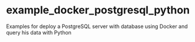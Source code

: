 # example_docker_postgresql_python
Examples for deploy a PostgreSQL server with database using Docker and query his data with Python
